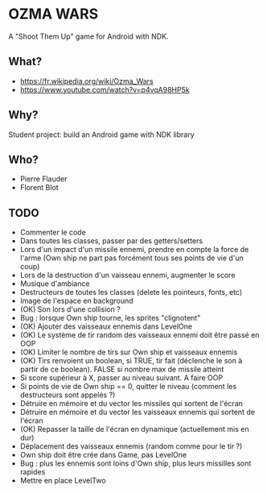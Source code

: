 # OZMA WARS #

A "Shoot Them Up" game for Android with NDK.

## What? ##

* https://fr.wikipedia.org/wiki/Ozma_Wars
* https://www.youtube.com/watch?v=p4vqA98HP5k

## Why? ##

Student project: build an Android game with NDK library

## Who? ##

* Pierre Flauder
* Florent Blot

## TODO ##

* Commenter le code
* Dans toutes les classes, passer par des getters/setters
* Lors d'un impact d'un missile ennemi, prendre en compte la force de l'arme (Own ship ne part pas forcément tous ses points de vie d'un coup)
* Lors de la destruction d'un vaisseau ennemi, augmenter le score
* Musique d'ambiance
* Destructeurs de toutes les classes (delete les pointeurs, fonts, etc)
* Image de l'espace en background
* (OK) Son lors d'une collision ?
* Bug : lorsque Own ship tourne, les sprites "clignotent"
* (OK) Ajouter des vaisseaux ennemis dans LevelOne
* (OK) Le système de tir random des vaisseaux ennemi doit être passé en OOP
* (OK) Limiter le nombre de tirs sur Own ship et vaisseaux ennemis
* (OK) Tirs renvoient un boolean, si TRUE, tir fait (déclenche le son à partir de ce boolean). FALSE si nombre max de missile atteint
* Si score supérieur à X, passer au niveau suivant. A faire OOP
* Si points de vie de Own ship == 0, quitter le niveau (comment les destructeurs sont appelés ?)
* Détruire en mémoire et du vector les missiles qui sortent de l'écran
* Détruire en mémoire et du vector les vaisseaux ennemis qui sortent de l'écran
* (OK) Repasser la taille de l'écran en dynamique (actuellement mis en dur)
* Déplacement des vaisseaux ennemis (random comme pour le tir ?)
* Own ship doit être crée dans Game, pas LevelOne
* Bug : plus les ennemis sont loins d'Own ship, plus leurs missilles sont rapides
* Mettre en place LevelTwo